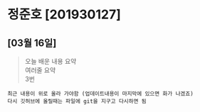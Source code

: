 # 정준호 [201930127]
## [03월 16일]
> 오늘 배운 내용 요약 <br/>
> 여러줄 요약 <br>
> 3번

    최근 내용이 위로 올라 가야함 (업데이트내용이 마지막에 있으면 화가 나겠죠)
    다시 깃허브에 올릴때는 파일에 git을 지구고 다시하면 됨